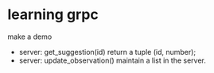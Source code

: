 # learning grpc
make a demo
* server: get_suggestion(id) return a tuple (id, number);
* server: update_observation()  maintain a list in the server.
